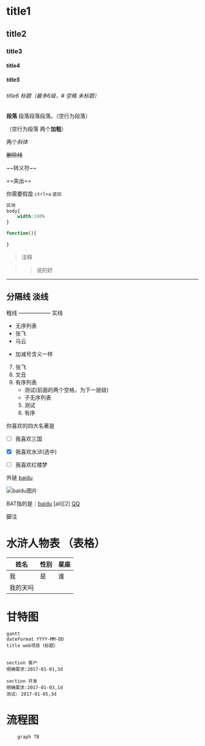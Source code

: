 # title1
## title2
### title3
#### title4
##### title5
###### title6  标题（最多6级，# 空格 未标题）
**段落**
段落段落段落。（空行为段落）

（空行为段落  两个**加粗**）

两个*斜体* 

~~删除线~~

\~\~转义符~~  

==突出==

你需要假盘 `ctrl+a` `底纹`

``` css
区块
body{
    width:100%
}
```

```js
function(){
    
}

```

> 注释

>> 说的好

************
分隔线 淡线
------
粗线
——————
实线


- 无序列表
- 张飞
- 马云
+ 加减号含义一样
7. 张飞
8. 文丑
9. 有序列表
    - 测试(前面的两个空格，为下一层级)
    - 子无序列表
    5. 测试
    6.  有序

你喜欢的四大名著是
- [ ] 我喜欢三国
- [x] 我喜欢水浒(选中)
- [ ] 我喜欢红楼梦


外链
[baidu](www.baidu.com)

![baidu图片](//www.baidu.com/img/bd_logo1.png?qua=high)

BAT指的是：[baidu][1] [ali][2] [QQ][3]

脚注

[1]:http://www.baidu.com "MarkDown" 

[3]:http://www.qq.com "MarkDown" 

# 水浒人物表 （表格）

姓名 | 性别 | 星座
--- | --- | ---
我 | 是| 谁
我的天吗| 

# 甘特图

~~~
gantt
dateFormat YYYY-MM-DD
title web项目（标题）


section 客户
明确需求:2017-01-01,3d

section 开发
明确需求:2017-01-03,1d
测试: 2017-01-05,3d

~~~

# 流程图

```
    graph TB

```